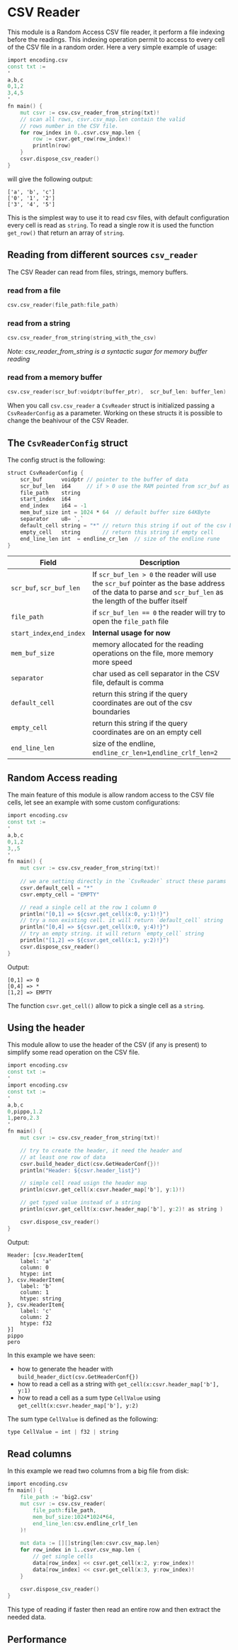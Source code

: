 # CSV Reader
This module is a Random Access CSV file reader, it perform a file indexing before the readings.
This indexing operation permit to access to every cell of the CSV file in a random order.
Here a very simple example of usage:

```v
import encoding.csv
const txt := 
'
a,b,c
0,1,2
3,4,5
'
fn main() {
    mut csvr := csv.csv_reader_from_string(txt)!
    // scan all rows, csvr.csv_map.len contain the valid
    // rows number in the CSV file.
    for row_index in 0..csvr.csv_map.len {
        row := csvr.get_row(row_index)!
        println(row)
    }
    csvr.dispose_csv_reader()
}
```
will give the following output:
```
['a', 'b', 'c']
['0', '1', '2']
['3', '4', '5']
```
This is the simplest way to use it to read csv files, with default configuration every cell is read as `string`.
To read a single row it is used the function `get_row()` that return an array of `string`.

## Reading from different sources `csv_reader`
The CSV Reader can read from files, strings, memory buffers.
### read from a file
```v
csv.csv_reader(file_path:file_path)
```
### read from a string 
```v
csv.csv_reader_from_string(string_with_the_csv)
```
*Note: csv_reader_from_string is a syntactic sugar for memory buffer reading*
### read from a memory buffer
```v
csv.csv_reader(scr_buf:voidptr(buffer_ptr),  scr_buf_len: buffer_len)
```
When you call `csv.csv_reader` a `CsvReader` struct is initialized passing a `CsvReaderConfig` as a parameter.
Working on these structs it is possible to change the beahivour of the CSV Reader.

## The `CsvReaderConfig` struct
The config struct is the following:
```v
struct CsvReaderConfig {
	scr_buf      voidptr // pointer to the buffer of data 
	scr_buf_len  i64     // if > 0 use the RAM pointed from scr_buf as source of data
	file_path    string
	start_index  i64
	end_index    i64 = -1
	mem_buf_size int = 1024 * 64  // default buffer size 64KByte
	separator    u8= `,`
	default_cell string = "*" // return this string if out of the csv boundaries
	empty_cell   string       // return this string if empty cell
	end_line_len int  = endline_cr_len  // size of the endline rune 
}
```
|Field|Description|
|------------|--------------|
|`scr_buf`, `scr_buf_len`|If `scr_buf_len > 0` the reader will use the  `scr_buf` pointer as the base address of the data to parse and  `scr_buf_len` as the length of the buffer itself|
|`file_path`| if `scr_buf_len == 0` the reader will try to open the `file_path`  file|
| `start_index`,`end_index`| **Internal usage for now**|
| `mem_buf_size`|memory allocated for the reading operations on the file, more memory more speed|
|`separator`|char used as cell separator in the CSV file, default is comma|
|`default_cell`|return this string if the query coordinates are out of the csv boundaries|
|`empty_cell`|return this string if the query coordinates are on an empty cell|
|`end_line_len`|size of the endline, `endline_cr_len=1`,`endline_crlf_len=2`|

## Random Access reading
The main feature of this module is allow random access to the CSV file cells, let see an example with some custom configurations:
```v
import encoding.csv
const txt := 
'
a,b,c
0,1,2
3,,5
'
fn main() {
    mut csvr := csv.csv_reader_from_string(txt)!
	
	// we are setting directly in the `CsvReader` struct these params
    csvr.default_cell = "*"
    csvr.empty_cell = "EMPTY"

    // read a single cell at the row 1 column 0
    println("[0,1] => ${csvr.get_cell(x:0, y:1)!}")
    // try a non existing cell. it will return `default_cell` string
    println("[0,4] => ${csvr.get_cell(x:0, y:4)!}")
    // try an empty string. it will return `empty_cell` string
    println("[1,2] => ${csvr.get_cell(x:1, y:2)!}")
    csvr.dispose_csv_reader()
}
```
Output:
```
[0,1] => 0
[0,4] => *
[1,2] => EMPTY
```
The function `csvr.get_cell()` allow to pick a single cell as a `string`.

## Using the header
This module allow to use the header of the CSV (if any is present) to simplify some read operation on the CSV file.
```v
import encoding.csv
const txt := 
'
import encoding.csv
const txt := 
'
a,b,c
0,pippo,1.2
1,pero,2.3
'
fn main() {
    mut csvr := csv.csv_reader_from_string(txt)!

    // try to create the header, it need the header and 
    // at least one row of data
    csvr.build_header_dict(csv.GetHeaderConf{})!
    println("Header: ${csvr.header_list}")

    // simple cell read usign the header map
    println(csvr.get_cell(x:csvr.header_map['b'], y:1)!)

    // get typed value instead of a string
    println(csvr.get_cellt(x:csvr.header_map['b'], y:2)! as string )

    csvr.dispose_csv_reader()
}
```
Output:
```
Header: [csv.HeaderItem{
    label: 'a'
    column: 0
    htype: int
}, csv.HeaderItem{
    label: 'b'
    column: 1
    htype: string
}, csv.HeaderItem{
    label: 'c'
    column: 2
    htype: f32
}]
pippo
pero
```
In this example we have seen:
* how to generate the header with `build_header_dict(csv.GetHeaderConf{})`
* how to read a cell as a string with `get_cell(x:csvr.header_map['b'], y:1)`
* how to read a cell as a sum type `CellValue` using `get_cellt(x:csvr.header_map['b'], y:2)`

The sum type `CellValue` is defined as the following:
```v 
type CellValue = int | f32 | string
```
## Read columns
In this example we read two columns from a big file from disk:
```v
import encoding.csv
fn main() {
    file_path := 'big2.csv'
    mut csvr := csv.csv_reader(
        file_path:file_path,
        mem_buf_size:1024*1024*64, 
        end_line_len:csv.endline_crlf_len
    )!
    
    mut data := [][]string{len:csvr.csv_map.len}
    for row_index in 1..csvr.csv_map.len {
        // get single cells
        data[row_index] << csvr.get_cell(x:2, y:row_index)!
        data[row_index] << csvr.get_cell(x:3, y:row_index)!
    }
    
    csvr.dispose_csv_reader()
}
```
This type of reading if faster then read an entire row and then extract the needed data.

## Performance


